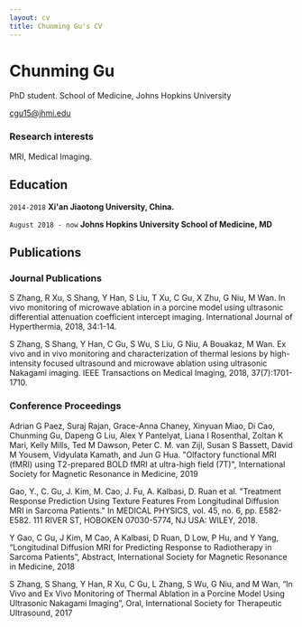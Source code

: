 ```yaml
---
layout: cv
title: Chunming Gu's CV
---
```

# Chunming Gu
PhD student. School of Medicine, Johns Hopkins University

<div id="https://github.com/ChunmingGu">
<a href="cgu15@jhmi.edu">cgu15@jhmi.edu</a>  
</div>


### Research interests

MRI, Medical Imaging.


## Education

`2014-2018`
__Xi'an Jiaotong University, China.__

`August 2018 - now`
__Johns Hopkins University School of Medicine, MD__


## Publications

<!-- A list is also available [online](https://scholar.google.com/citations?user=VwYoxLIAAAAJ&hl=en#) -->

### Journal Publications

S Zhang, R Xu, S Shang, Y Han, S Liu, T Xu, C Gu, X Zhu, G Niu, M Wan. In vivo monitoring of microwave ablation in a
porcine model using ultrasonic differential attenuation coefficient intercept imaging. International Journal of
Hyperthermia, 2018, 34:1-14. 

S Zhang, S Shang, Y Han, C Gu, S Wu, S Liu, G Niu, A Bouakaz, M Wan. Ex vivo and in vivo monitoring and
characterization of thermal lesions by high-intensity focused ultrasound and microwave ablation using ultrasonic
Nakagami imaging. IEEE Transactions on Medical Imaging, 2018, 37(7):1701-1710.

### Conference Proceedings

Adrian G Paez, Suraj Rajan, Grace-Anna Chaney, Xinyuan Miao, Di Cao, Chunming Gu, Dapeng G Liu, Alex Y
Pantelyat, Liana I Rosenthal, Zoltan K Mari, Kelly Mills, Ted M Dawson, Peter C. M. van Zijl, Susan S Bassett, David M
Yousem, Vidyulata Kamath, and Jun G Hua. "Olfactory functional MRI (fMRI) using T2-prepared BOLD fMRI at ultra-high field (7T)",
International Society for Magnetic Resonance in Medicine, 2019

Gao, Y., C. Gu, J. Kim, M. Cao, J. Fu, A. Kalbasi, D. Ruan et al. "Treatment Response Prediction Using Texture Features
From Longitudinal Diffusion MRI in Sarcoma Patients." In MEDICAL PHYSICS, vol. 45, no. 6, pp. E582-E582. 111 RIVER
ST, HOBOKEN 07030-5774, NJ USA: WILEY, 2018.

Y Gao, C Gu, J Kim, M Cao, A Kalbasi, D Ruan, D Low, P Hu, and Y Yang, “Longitudinal Diffusion MRI for Predicting
Response to Radiotherapy in Sarcoma Patients”, Abstract, International Society for Magnetic Resonance in
Medicine, 2018

S Zhang, S Shang, Y Han, R Xu, C Gu, L Zhang, S Wu, G Niu, and M Wan, “In Vivo
and Ex Vivo Monitoring of Thermal Ablation in a Porcine Model Using Ultrasonic Nakagami Imaging”, Oral,
International Society for Therapeutic Ultrasound, 2017



<!-- ### Footer

Last updated: May 2019 -->


